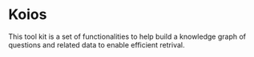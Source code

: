 # Koios 

This tool kit is a set of functionalities to help build a knowledge graph of questions and related data to enable efficient retrival.
